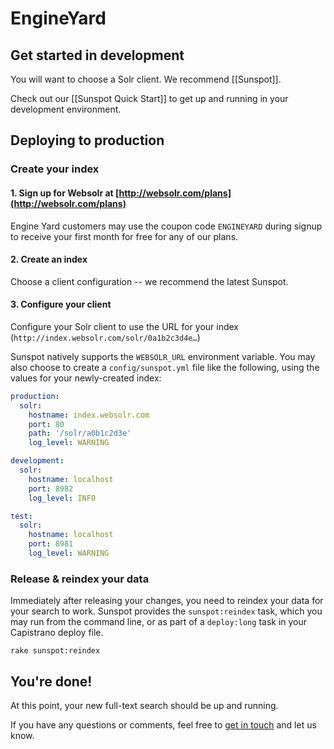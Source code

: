 # EngineYard

## Get started in development

You will want to choose a Solr client. We recommend [[Sunspot]].

Check out our [[Sunspot Quick Start]] to get up and running in your development environment.

## Deploying to production

### Create your index

#### 1. Sign up for Websolr at [http://websolr.com/plans](http://websolr.com/plans)

Engine Yard customers may use the coupon code `ENGINEYARD` during signup to receive your first month for free for any of our plans.

#### 2. Create an index

Choose a client configuration -- we recommend the latest Sunspot.

#### 3. Configure your client

Configure your Solr client to use the URL for your index (`http://index.websolr.com/solr/0a1b2c3d4e…`)

Sunspot natively supports the `WEBSOLR_URL` environment variable. You may also choose to create a `config/sunspot.yml` file like the following, using the values for your newly-created index:

```yaml
production:
  solr:
    hostname: index.websolr.com
    port: 80
    path: '/solr/a0b1c2d3e'
    log_level: WARNING

development:
  solr:
    hostname: localhost
    port: 8982
    log_level: INFO

test:
  solr:
    hostname: localhost
    port: 8981
    log_level: WARNING
```

### Release & reindex your data

Immediately after releasing your changes, you need to reindex your data for your search to work. Sunspot provides the `sunspot:reindex` task, which you may run from the command line, or as part of a `deploy:long` task in your Capistrano deploy file.

    rake sunspot:reindex

## You're done!

At this point, your new full-text search should be up and running.

If you have any questions or comments, feel free to [get in touch](/contact) and let us know.